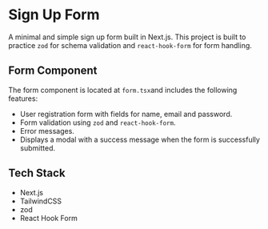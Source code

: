 # Sign Up Form

A minimal and simple sign up form built in Next.js.
This project is built to practice `zod` for schema validation and `react-hook-form` for form handling.

## Form Component

The form component is located at `form.tsx`and includes the following features:

- User registration form with fields for name, email and password.
- Form validation using `zod` and `react-hook-form`.
- Error messages.
- Displays a modal with a success message when the form is successfully submitted.

## Tech Stack

- Next.js
- TailwindCSS
- zod
- React Hook Form
